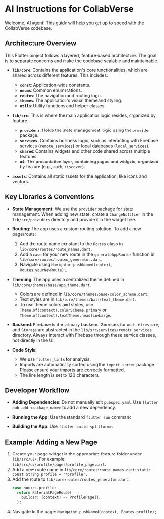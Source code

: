 # AI Instructions for CollabVerse

Welcome, AI agent! This guide will help you get up to speed with the CollabVerse codebase.

## Architecture Overview

This Flutter project follows a layered, feature-based architecture. The goal is to separate concerns and make the codebase scalable and maintainable.

- **`lib/core`**: Contains the application's core functionalities, which are shared across different features. This includes:

  - **`const`**: Application-wide constants.
  - **`enums`**: Common enumerations.
  - **`routes`**: The navigation and routing logic.
  - **`themes`**: The application's visual theme and styling.
  - **`utils`**: Utility functions and helper classes.

- **`lib/src`**: This is where the main application logic resides, organized by feature.

  - **`providers`**: Holds the state management logic using the `provider` package.
  - **`services`**: Contains business logic, such as interacting with Firebase services (`remote_services`) or local databases (`local_services`).
  - **`shared`**: Contains widgets and other code shared across multiple features.
  - **`ui`**: The presentation layer, containing pages and widgets, organized by feature (e.g., `auth`, `discover`).

- **`assets`**: Contains all static assets for the application, like icons and vectors.

## Key Libraries & Conventions

- **State Management**: We use the `provider` package for state management. When adding new state, create a `ChangeNotifier` in the `lib/src/providers` directory and provide it in the widget tree.

- **Routing**: The app uses a custom routing solution. To add a new page/route:

  1.  Add the route name constant to the `Routes` class in `lib/core/routes/route_names.dart`.
  2.  Add a `case` for your new route in the `generateAppRoutes` function in `lib/core/routes/routes_generator.dart`.
  3.  Navigate using `Navigator.pushNamed(context, Routes.yourNewRoute);`.

- **Theming**: The app uses a centralized theme defined in `lib/core/themes/base/app_theme.dart`.

  - Colors are defined in `lib/core/themes/base/color_scheme.dart`.
  - Text styles are in `lib/core/themes/base/text_theme.dart`.
  - To use theme colors and styles, use `Theme.of(context).colorScheme.primary` or `Theme.of(context).textTheme.headlineLarge`.

- **Backend**: Firebase is the primary backend. Services for `Auth`, `Firestore`, and `Storage` are abstracted in the `lib/src/services/remote_services` directory. Always interact with Firebase through these service classes, not directly in the UI.

- **Code Style**:
  - We use `flutter_lints` for analysis.
  - Imports are automatically sorted using the `import_sorter` package. Please ensure your imports are correctly formatted.
  - The line length is set to 120 characters.

## Developer Workflow

- **Adding Dependencies**: Do not manually edit `pubspec.yaml`. Use `flutter pub add <package_name>` to add a new dependency.

- **Running the App**: Use the standard `flutter run` command.

- **Building the App**: Use `flutter build <platform>`.

## Example: Adding a New Page

1.  Create your page widget in the appropriate feature folder under `lib/src/ui/`. For example: `lib/src/ui/profile/pages/profile_page.dart`.
2.  Add a new route name in `lib/core/routes/route_names.dart`: `static const String profile = '/profile';`
3.  Add the route to `lib/core/routes/routes_generator.dart`:
    ```dart
    case Routes.profile:
      return MaterialPageRoute(
        builder: (context) => ProfilePage(),
      );
    ```
4.  Navigate to the page: `Navigator.pushNamed(context, Routes.profile);`
